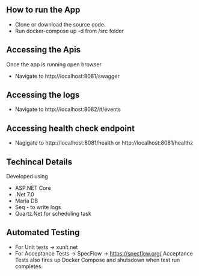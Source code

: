 ## How to run the App
- Clone or download the source code.
- Run docker-compose up -d from /src folder

## Accessing the Apis
Once the app is running open browser
- Navigate to http://localhost:8081/swagger

## Accessing the logs
- Navigate to http://localhost:8082/#/events

## Accessing health check endpoint
- Nagigate to http://localhost:8081/health or http://localhost:8081/healthz

## Techincal Details
Developed using
- ASP.NET Core 
- .Net 7.0
- Maria DB
- Seq - to write logs
- Quartz.Net for scheduling task

## Automated Testing
- For Unit tests -> xunit.net
- For Acceptance Tests -> SpecFlow -> https://specflow.org/
Acceptance Tests also fires up Docker Compose and shutsdown when test run completes.

